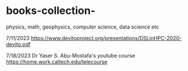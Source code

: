 # books-collection-
physics, math, geophysics, computer science, data science etc

7/11/2023
https://www.devitoproject.org/presentations/DSLinHPC-2020-devito.pdf

7/18/2023
Dr Yaser S. Abu-Mostafa's youtube course
https://home.work.caltech.edu/telecourse
